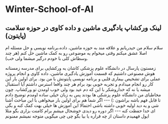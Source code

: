# Winter-School-of-AI
  لینک ورکشاپ یادگیری ماشین و داده کاوی در حوزه سلامت (پایتون)
 ---
   سلام سلام من حیدریانم و علاقه مند به حوزه ماشین، داده،برنامه نویسی و حل مسئله ام اصلا عشق میکنم وقتی میخوام یه موضوعی رو به کمک ماشین حل کنم (هر چند وسطاش کلی با خودم درگیر میشما ولی خب).
 
   زمستون پارسال در دانشگاه علوم پزشکی کاشان  یه ورکشاپی برای مدرسه زمستانه هوش مصنوعی داشتیم که قسمت آموزش یادگیری ماشین، داده کاوی و انجام پروژه عملی برای تشخیص بیماری قلبی و برنامه نویسی پایتونش با من بود.
   برای اولین بار این کار رو انجام میدادم و تجربه خوبی بود برام هر چند واقعا استرس داشتم آیا استقبال میشه یا نه که خداروشکر با این که دم عید بود ولی خوب اومدن تو ورکشاپ.
   چون مخاطبای من دانشگاه علوم پزشکی ها بودند پس به زبان خیلی ساده اومدم توضیح دادم تا قابل فهم باشه براشون :)
 --- اگر شما هم برای اولین بار میخواهی با این مباحث آشنا شی و یه دید اولیه خوبی داشته باشی احتمالا این آموزش ها خیلی بهت کمک کنه و بگی ای خدا حفظت کنه
 --- اگر دوره رو دیدی خوشحال میشم برام کامنت بزاری بگو مثلا ایول فهمیدم داستان از چه قراره یا بیا بگو چی چی میگویی متوجه نمیشم
 ممنونم 

